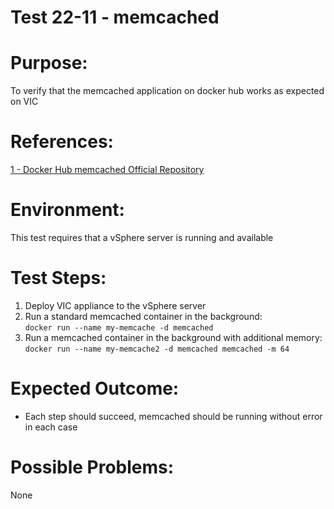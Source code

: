 Test 22-11 - memcached
=======

# Purpose:
To verify that the memcached application on docker hub works as expected on VIC

# References:
[1 - Docker Hub memcached Official Repository](https://hub.docker.com/_/memcached/)

# Environment:
This test requires that a vSphere server is running and available

# Test Steps:
1. Deploy VIC appliance to the vSphere server
2. Run a standard memcached container in the background:  
`docker run --name my-memcache -d memcached`
3. Run a memcached container in the background with additional memory:
`docker run --name my-memcache2 -d memcached memcached -m 64`

# Expected Outcome:
* Each step should succeed, memcached should be running without error in each case

# Possible Problems:
None
